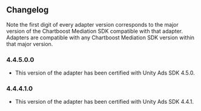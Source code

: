 ## Changelog

Note the first digit of every adapter version corresponds to the major version of the Chartboost Mediation SDK compatible with that adapter. 
Adapters are compatible with any Chartboost Mediation SDK version within that major version.

### 4.4.5.0.0
- This version of the adapter has been certified with Unity Ads SDK 4.5.0.

### 4.4.4.1.0
- This version of the adapter has been certified with Unity Ads SDK 4.4.1.
